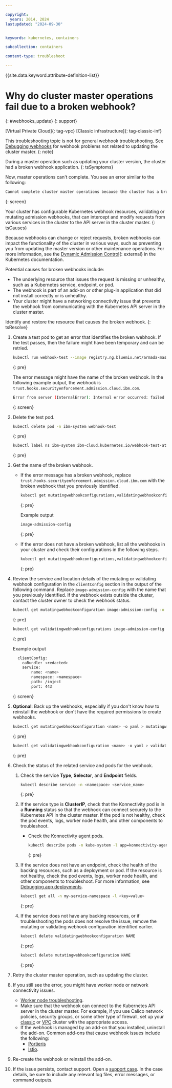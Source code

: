 ```yaml
---

copyright: 
  years: 2014, 2024
lastupdated: "2024-09-30"


keywords: kubernetes, containers

subcollection: containers

content-type: troubleshoot

---
```


{{site.data.keyword.attribute-definition-list}}





# Why do cluster master operations fail due to a broken webhook?
{: #webhooks_update}
{: support}

[Virtual Private Cloud]{: tag-vpc} [Classic infrastructure]{: tag-classic-inf}

This troubleshooting topic is not for general webhook troubleshooting. See [Debugging webhooks](/docs/containers?topic=containers-ts-webhook-debug) for webhook problems not related to updating the cluster master.
{: note}

During a master operation such as updating your cluster version, the cluster had a broken webhook application.
{: tsSymptoms}

Now, master operations can't complete. You see an error similar to the following:

```sh
Cannot complete cluster master operations because the cluster has a broken webhook application. For more information, see the troubleshooting docs: 'https://ibm.biz/master_webhook'
```
{: screen}


Your cluster has configurable Kubernetes webhook resources, validating or mutating admission webhooks, that can intercept and modify requests from various services in the cluster to the API server in the cluster master.
{: tsCauses}

Because webhooks can change or reject requests, broken webhooks can impact the functionality of the cluster in various ways, such as preventing you from updating the master version or other maintenance operations. For more information, see the [Dynamic Admission Control](https://kubernetes.io/docs/reference/access-authn-authz/extensible-admission-controllers/){: external} in the Kubernetes documentation.

Potential causes for broken webhooks include:
*   The underlying resource that issues the request is missing or unhealthy, such as a Kubernetes service, endpoint, or pod.
*   The webhook is part of an add-on or other plug-in application that did not install correctly or is unhealthy.
*   Your cluster might have a networking connectivity issue that prevents the webhook from communicating with the Kubernetes API server in the cluster master.

Identify and restore the resource that causes the broken webhook.
{: tsResolve}

1. Create a test pod to get an error that identifies the broken webhook. If the test passes, then the failure might have been temporary and can be retried.
    ```sh
    kubectl run webhook-test --image registry.ng.bluemix.net/armada-master/pause:3.10 -n ibm-system
    ```
    {: pre}

    The error message might have the name of the broken webhook. In the following example output, the webhook is `trust.hooks.securityenforcement.admission.cloud.ibm.com`.
    ```sh
    Error from server (InternalError): Internal error occurred: failed calling webhook "trust.hooks.securityenforcementadmission.cloud.ibm.com": Post https://ibmcloud-image-enforcement.ibm-system.svc:443/mutating-pods?timeout=30s: dialtcp 172.21.xxx.xxx:443: connect: connection timed out
    ```
    {: screen}

1. Delete the test pod.

    ```sh
    kubectl delete pod -n ibm-system webhook-test
    ```
    {: pre}

    ```sh
    kubectl label ns ibm-system ibm-cloud.kubernetes.io/webhook-test-at="$(date -u +%FT%H_%M_%SZ)" --overwrite
    ```
    {: pre}



1. Get the name of the broken webhook.
    *   If the error message has a broken webhook, replace `trust.hooks.securityenforcement.admission.cloud.ibm.com` with the broken webhook that you previously identified.
        ```sh
        kubectl get mutatingwebhookconfigurations,validatingwebhookconfigurations -o jsonpath='{.items[?(@.webhooks[*].name=="trust.hooks.securityenforcement.admission.cloud.ibm.com")].metadata.name}{"\n"}'
        ```
        {: pre}

        Example output
        ```sh
        image-admission-config
        ```
        {: pre}

    *   If the error does not have a broken webhook, list all the webhooks in your cluster and check their configurations in the following steps.
        ```sh
        kubectl get mutatingwebhookconfigurations,validatingwebhookconfigurations
        ```
        {: pre}  
            
1. Review the service and location details of the mutating or validating webhook configuration in the `clientConfig` section in the output of the following command. Replace `image-admission-config` with the name that you previously identified. If the webhook exists outside the cluster, contact the cluster owner to check the webhook status.
    ```sh
    kubectl get mutatingwebhookconfiguration image-admission-config -o yaml
    ```
    {: pre}

    ```sh
    kubectl get validatingwebhookconfigurations image-admission-config -o yaml
    ```
    {: pre}

    Example output

    ```sh
      clientConfig:
        caBundle: <redacted>
        service:
            name: <name>
            namespace: <namespace>
            path: /inject
            port: 443
    ```
    {: screen}

1. **Optional**: Back up the webhooks, especially if you don't know how to reinstall the webhook or don't have the required permissions to create webhooks.
    ```sh
    kubectl get mutatingwebhookconfiguration <name> -o yaml > mutatingwebhook-backup.yaml
    ```
    {: pre}

    ```sh
    kubectl get validatingwebhookconfiguration <name> -o yaml > validatingwebhook-backup.yaml
    ```
    {: pre}

1. Check the status of the related service and pods for the webhook.
    1. Check the service **Type**, **Selector**, and **Endpoint** fields.
        ```sh
        kubectl describe service -n <namespace> <service_name>
        ```
        {: pre}

    2. If the service type is **ClusterIP**, check that the Konnectivity pod is in a **Running** status so that the webhook can connect securely to the Kubernetes API in the cluster master. If the pod is not healthy, check the pod events, logs, worker node health, and other components to troubleshoot.

        * Check the Konnectivity agent pods.
            ```sh
            kubectl describe pods -n kube-system -l app=konnectivity-agent
            ```
            {: pre}


    1. If the service does not have an endpoint, check the health of the backing resources, such as a deployment or pod. If the resource is not healthy, check the pod events, logs, worker node health, and other components to troubleshoot. For more information, see [Debugging app deployments](/docs/containers?topic=containers-debug_apps).
        ```sh
        kubectl get all -n my-service-namespace -l <key=value>
        ```
        {: pre}

    1. If the service does not have any backing resources, or if troubleshooting the pods does not resolve the issue, remove the mutating or validating webhook configuration identified earlier.
        ```sh
        kubectl delete validatingwebhookconfiguration NAME
        ```
        {: pre}

        ```sh
        kubectl delete mutatingwebhookconfiguration NAME
        ```
        {: pre}

1. Retry the cluster master operation, such as updating the cluster.
1. If you still see the error, you might have worker node or network connectivity issues.
    *   [Worker node troubleshooting](/docs/containers?topic=containers-debug_worker_nodes).
    *   Make sure that the webhook can connect to the Kubernetes API server in the cluster master. For example, if you use Calico network policies, security groups, or some other type of firewall, set up your [classic](/docs/containers?topic=containers-firewall) or [VPC](/docs/containers?topic=containers-vpc-firewall) cluster with the appropriate access.
    *   If the webhook is managed by an add-on that you installed, uninstall the add-on. Common add-ons that cause webhook issues include the following:
        * [Portieris](/docs/containers?topic=containers-images#portieris-image-sec)
        * [Istio](/docs/containers?topic=containers-istio#istio_uninstall).

1. Re-create the webhook or reinstall the add-on.


1. If the issue persists, contact support. Open a [support case](/docs/get-support?topic=get-support-using-avatar). In the case details, be sure to include any relevant log files, error messages, or command outputs.
